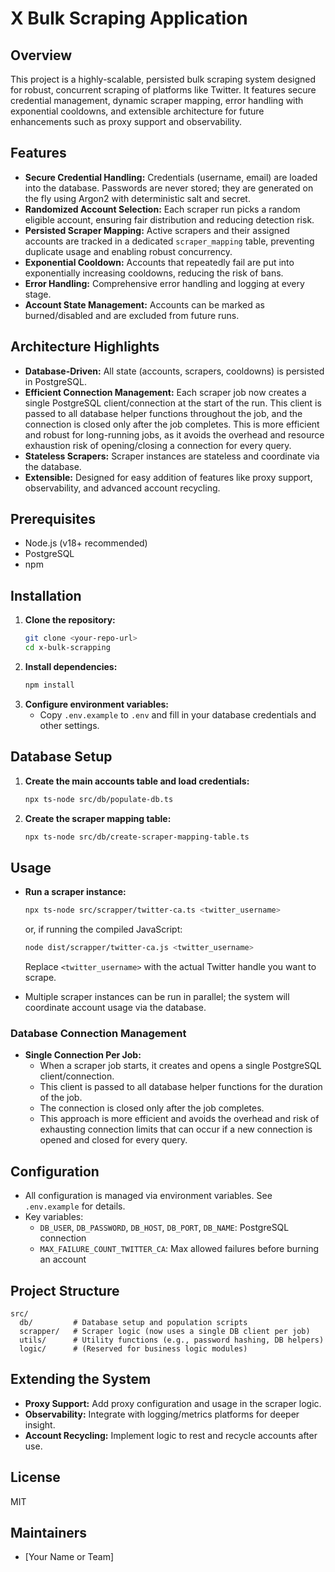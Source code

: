 # X Bulk Scraping Application

## Overview

This project is a highly-scalable, persisted bulk scraping system designed for robust, concurrent scraping of platforms like Twitter. It features secure credential management, dynamic scraper mapping, error handling with exponential cooldowns, and extensible architecture for future enhancements such as proxy support and observability.

## Features

- **Secure Credential Handling:** Credentials (username, email) are loaded into the database. Passwords are never stored; they are generated on the fly using Argon2 with deterministic salt and secret.
- **Randomized Account Selection:** Each scraper run picks a random eligible account, ensuring fair distribution and reducing detection risk.
- **Persisted Scraper Mapping:** Active scrapers and their assigned accounts are tracked in a dedicated `scraper_mapping` table, preventing duplicate usage and enabling robust concurrency.
- **Exponential Cooldown:** Accounts that repeatedly fail are put into exponentially increasing cooldowns, reducing the risk of bans.
- **Error Handling:** Comprehensive error handling and logging at every stage.
- **Account State Management:** Accounts can be marked as burned/disabled and are excluded from future runs.

## Architecture Highlights

- **Database-Driven:** All state (accounts, scrapers, cooldowns) is persisted in PostgreSQL.
- **Efficient Connection Management:** Each scraper job now creates a single PostgreSQL client/connection at the start of the run. This client is passed to all database helper functions throughout the job, and the connection is closed only after the job completes. This is more efficient and robust for long-running jobs, as it avoids the overhead and resource exhaustion risk of opening/closing a connection for every query.
- **Stateless Scrapers:** Scraper instances are stateless and coordinate via the database.
- **Extensible:** Designed for easy addition of features like proxy support, observability, and advanced account recycling.

## Prerequisites

- Node.js (v18+ recommended)
- PostgreSQL
- npm

## Installation

1. **Clone the repository:**
   ```bash
   git clone <your-repo-url>
   cd x-bulk-scrapping
   ```
2. **Install dependencies:**
   ```bash
   npm install
   ```
3. **Configure environment variables:**
   - Copy `.env.example` to `.env` and fill in your database credentials and other settings.

## Database Setup

1. **Create the main accounts table and load credentials:**
   ```bash
   npx ts-node src/db/populate-db.ts
   ```
2. **Create the scraper mapping table:**
   ```bash
   npx ts-node src/db/create-scraper-mapping-table.ts
   ```

## Usage

- **Run a scraper instance:**

  ```bash
  npx ts-node src/scrapper/twitter-ca.ts <twitter_username>
  ```

  or, if running the compiled JavaScript:

  ```bash
  node dist/scrapper/twitter-ca.js <twitter_username>
  ```

  Replace `<twitter_username>` with the actual Twitter handle you want to scrape.

- Multiple scraper instances can be run in parallel; the system will coordinate account usage via the database.

### Database Connection Management

- **Single Connection Per Job:**
  - When a scraper job starts, it creates and opens a single PostgreSQL client/connection.
  - This client is passed to all database helper functions for the duration of the job.
  - The connection is closed only after the job completes.
  - This approach is more efficient and avoids the overhead and risk of exhausting connection limits that can occur if a new connection is opened and closed for every query.

## Configuration

- All configuration is managed via environment variables. See `.env.example` for details.
- Key variables:
  - `DB_USER`, `DB_PASSWORD`, `DB_HOST`, `DB_PORT`, `DB_NAME`: PostgreSQL connection
  - `MAX_FAILURE_COUNT_TWITTER_CA`: Max allowed failures before burning an account

## Project Structure

```
src/
  db/         # Database setup and population scripts
  scrapper/   # Scraper logic (now uses a single DB client per job)
  utils/      # Utility functions (e.g., password hashing, DB helpers)
  logic/      # (Reserved for business logic modules)
```

## Extending the System

- **Proxy Support:** Add proxy configuration and usage in the scraper logic.
- **Observability:** Integrate with logging/metrics platforms for deeper insight.
- **Account Recycling:** Implement logic to rest and recycle accounts after use.

## License

MIT

## Maintainers

- [Your Name or Team]
